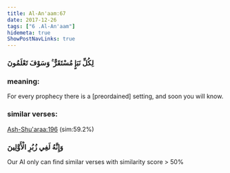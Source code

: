 ```yaml
---
title: Al-An'aam:67
date: 2017-12-26
tags: ["6 .Al-An'aam"]
hidemeta: true 
ShowPostNavLinks: true 
---
```

### لِكُلِّ نَبَإٍ مُسْتَقَرٌّ ۚ وَسَوْفَ تَعْلَمُونَ
### meaning: 
For every prophecy there is a [preordained] setting, and soon you will know.
### similar verses: 

[Ash-Shu'araa:196](/26/196) (sim:59.2%)

### وَإِنَّهُ لَفِي زُبُرِ الْأَوَّلِينَ

Our AI only can find similar verses with similarity score > 50% 




